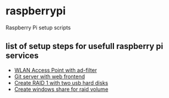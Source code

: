 # raspberrypi
Raspberry Pi setup scripts

## list of setup steps for usefull raspberry pi services
* [WLAN Access Point with ad-filter](https://github.com/wlanboy/raspberrypi/blob/main/wlan-access-point.md)
* [Git server with web frontend](https://github.com/wlanboy/raspberrypi/blob/main/gitea.md)
* [Create RAID 1 with two usb hard disks](https://github.com/wlanboy/raspberrypi/blob/main/create-raid1.md)
* [Create windows share for raid volume](https://github.com/wlanboy/raspberrypi/blob/main/windows-share.md)
